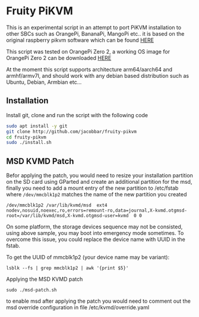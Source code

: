 # Fruity PiKVM

This is an experimental script in an attempt to port PiKVM installation to other SBCs such as OrangePi, BananaPi, MangoPi etc..
it is based on the original raspberry pikvm software which can be found [HERE](https://pikvm.org/)


This script was tested on OrangePi Zero 2, a working OS image for OrangePi Zero 2 can be downloaded [HERE](https://github.com/jacobbar/fruity-pikvm/releases/download/os-images/Orangepizero2_2.2.2_ubuntu_jammy_server_linux5.13.0.zip)

At the moment this script supports architecture arm64/aarch64 and armhf/armv7l, and should work with any debian based distribution such as Ubuntu, Debian, Armbian etc...

## Installation
Install git, clone and run the script with the following code

```bash
sudo apt install -y git
git clone http://github.com/jacobbar/fruity-pikvm
cd fruity-pikvm
sudo ./install.sh
```
## MSD KVMD Patch
Befor applying the patch, you would need to resize your installation partition on the SD card using GParted and create an additional partition for the msd, finally you need to add a mount entry of the new partition to /etc/fstab where `/dev/mmcblk1p2` matches the name of the new partition you created

```
/dev/mmcblk1p2 /var/lib/kvmd/msd  ext4  nodev,nosuid,noexec,ro,errors=remount-ro,data=journal,X-kvmd.otgmsd-root=/var/lib/kvmd/msd,X-kvmd.otgmsd-user=kvmd  0 0
```

On some platform, the storage devices sequence may not be consisted, using above sample, you may boot into emergency mode sometimes. To overcome this issue, you could replace the device name with UUID in the fstab.

To get the UUID of mmcblk1p2 (your device name may be variant):

```
lsblk --fs | grep mmcblk1p2 | awk '{print $5}'
```

Applying the MSD KVMD patch
```
sudo ./msd-patch.sh
```
to enable msd after applying the patch you would need to comment out the msd override configuration in file /etc/kvmd/override.yaml
